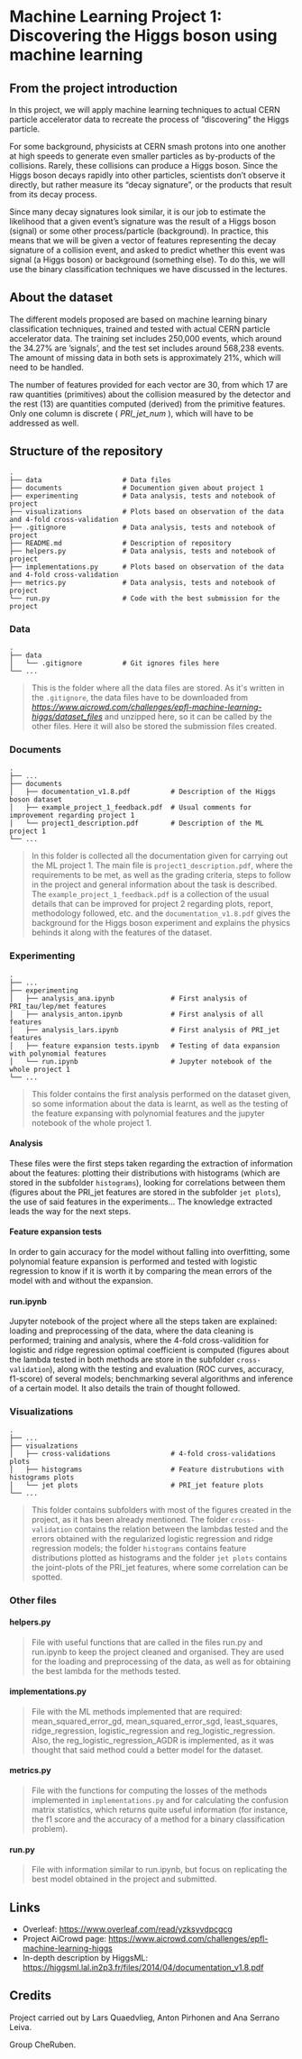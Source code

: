 # Machine Learning Project 1: Discovering the Higgs boson using machine learning

## From the project introduction
In this project, we will apply machine learning techniques to actual CERN particle accelerator data to recreate the process of “discovering” the Higgs particle.

For some background, physicists at CERN smash protons into one another at high speeds to generate even smaller particles as by-products of the collisions. Rarely, these collisions can produce a Higgs boson. Since the Higgs boson decays rapidly into other particles, scientists don’t observe it directly, but rather measure its “decay signature”, or the products that result from its decay process.

Since many decay signatures look similar, it is our job to estimate the likelihood that a given event’s signature was the result of a Higgs boson (signal) or some other process/particle (background). In practice, this means that we will be given a vector of features representing the decay signature of a collision event, and asked to predict whether this event was signal (a Higgs boson) or background (something else). To do this, we will use the binary classification techniques we have discussed in the lectures.

## About the dataset
The different models proposed are based on machine learning binary classification techniques, trained and tested with actual CERN particle accelerator data. The training set includes 250,000 events, which around the 34.27% are ’signals’, and the test set includes around 568,238 events. The amount of missing data in both sets is approximately 21%, which will need to be handled. 

The number of features provided for each vector are 30, from which 17 are raw quantities (primitives) about the collision measured by the detector and the rest (13) are quantities computed (derived) from the primitive features. Only one column is discrete (<i> PRI_jet_num </i>), which will have to be addressed as well.

## Structure of the repository
    .
    ├── data                    # Data files
    ├── documents               # Documention given about project 1
    ├── experimenting           # Data analysis, tests and notebook of project
    ├── visualizations          # Plots based on observation of the data and 4-fold cross-validation
    ├── .gitignore              # Data analysis, tests and notebook of project
    ├── README.md               # Description of repository
    ├── helpers.py              # Data analysis, tests and notebook of project
    ├── implementations.py      # Plots based on observation of the data and 4-fold cross-validation
    ├── metrics.py              # Data analysis, tests and notebook of project
    └── run.py                  # Code with the best submission for the project

### Data
    .
    ├── data                   
    │   └── .gitignore          # Git ignores files here
    └── ...

> This is the folder where all the data files are stored. As it's written in the `.gitignore`, the data files have to be downloaded from <i> https://www.aicrowd.com/challenges/epfl-machine-learning-higgs/dataset_files </i> and unzipped here, so it can be called by the other files. Here it will also be stored the submission files created.

### Documents
    .
    ├── ...
    ├── documents                   
    │   ├── documentation_v1.8.pdf          # Description of the Higgs boson dataset
    │   ├── example_project_1_feedback.pdf  # Usual comments for improvement regarding project 1
    │   └── project1_description.pdf        # Description of the ML project 1
    └── ...

> In this folder is collected all the documentation given for carrying out the ML project 1. The main file is `project1_description.pdf`, where the requirements to be met, as well as the grading criteria, steps to follow in the project and general information about the task is described. The `example_project_1_feedback.pdf` is a collection of the usual details that can be improved for project 2 regarding plots, report, methodology followed, etc. and the `documentation_v1.8.pdf` gives the background for the Higgs boson experiment and explains the physics behinds it along with the features of the dataset.

### Experimenting
    .
    ├── ...
    ├── experimenting                   
    │   ├── analysis_ana.ipynb              # First analysis of PRI_tau/lep/met features
    │   ├── analysis_anton.ipynb            # First analysis of all features
    │   ├── analysis_lars.ipynb             # First analysis of PRI_jet features
    │   ├── feature expansion tests.ipynb   # Testing of data expansion with polynomial features
    │   └── run.ipynb                       # Jupyter notebook of the whole project 1
    └── ...

> This folder contains the first analysis performed on the dataset given, so some information about the data is learnt, as well as the testing of the feature expansing with polynomial features and the jupyter notebook of the whole project 1.

#### Analysis
These files were the first steps taken regarding the extraction of information about the features: plotting their distributions with histograms (which are stored in the subfolder `histograms`), looking for correlations between them (figures about the PRI_jet features are stored in the subfolder `jet plots`), the use of said features in the experiments... The knowledge extracted leads the way for the next steps.

#### Feature expansion tests
In order to gain accuracy for the model without falling into overfitting, some polynomial feature expansion is performed and tested with logistic regression to know if it is worth it by comparing the mean errors of the model with and without the expansion.

#### run.ipynb
Jupyter notebook of the project where all the steps taken are explained: loading and preprocessing of the data, where the data cleaning is performed; training and analysis, where the 4-fold cross-validition for logistic and ridge regression optimal coefficient is computed (figures about the lambda tested in both methods are store in the subfolder `cross-validation`), along with the testing and evaluation (ROC curves, accuracy, f1-score) of several models; benchmarking several algorithms and inference of a certain model. It also details the train of thought followed.

### Visualizations
    .
    ├── ...
    ├── visualzations                   
    │   ├── cross-validations               # 4-fold cross-validations plots
    │   ├── histograms                      # Feature distrubutions with histograms plots
    │   └── jet plots                       # PRI_jet feature plots
    └── ...

> This folder contains subfolders with most of the figures created in the project, as it has been already mentioned. The folder `cross-validation` contains the relation between the lambdas tested and the errors obtained with the regularized logistic regression and ridge regression models; the folder `histograms` contains feature distributions plotted as histograms and the folder `jet plots` contains the joint-plots of the PRI_jet features, where some correlation can be spotted.

### Other files
#### helpers.py
> File with useful functions that are called in the files run.py and run.ipynb to keep the project cleaned and organised. They are used for the loading and preprocessing of the data, as well as for obtaining the best lambda for the methods tested.

#### implementations.py
> File with the ML methods implemented that are required: mean_squared_error_gd, mean_squared_error_sgd, least_squares, ridge_regression, logistic_regression and reg_logistic_regression. Also, the reg_logistic_regression_AGDR is implemented, as it was thought that said method could a better model for the dataset. 

#### metrics.py
> File with the functions for computing the losses of the methods implemented in `implementations.py` and for calculating the confusion matrix statistics, which returns quite useful information (for instance, the f1 score and the accuracy of a method for a binary classification problem).

#### run.py
> File with information similar to run.ipynb, but focus on replicating the best model obtained in the project and submitted.


## Links
- Overleaf: https://www.overleaf.com/read/yzksyvdpcgcg
- Project AiCrowd page: https://www.aicrowd.com/challenges/epfl-machine-learning-higgs
- In-depth description by HiggsML: https://higgsml.lal.in2p3.fr/files/2014/04/documentation_v1.8.pdf

## Credits

Project carried out by Lars Quaedvlieg, Anton Pirhonen and Ana Serrano Leiva. 

Group CheRuben.